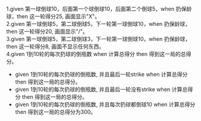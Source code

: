 1.given 第一球倒球10，后面第一个球倒球10，后面第二个倒球5，when 扔保龄球，then 这一轮得分25, 画面显示"X"。  
2.given 第一球倒球5，第二球倒球5，下一轮第一球倒球10，when 扔保龄球，then 这一轮得分20, 画面显示"/"。  
3.given 第一球倒球5，第二球倒球3，下一轮第一球倒球10，when 扔保龄球，then 这一轮得分8, 画面不显示任何东西。  
4.given 1到10轮的每次扔球的倒瓶数 when 计算总得分  then 得到这一局的总得分。
   - given 1到10轮的每次扔球的倒瓶数, 并且最后一轮strike when 计算总得分  then 得到这一局的总得分。
   - given 1到10轮的每次扔球的倒瓶数, 并且最后一轮没有strike when 计算总得分  then 得到这一局的总得分。
   - given 1到10轮的每次扔球的倒瓶数, 并且每次扔球都倒球10 when 计算总得分  then 得到这一局的总得分为300。
